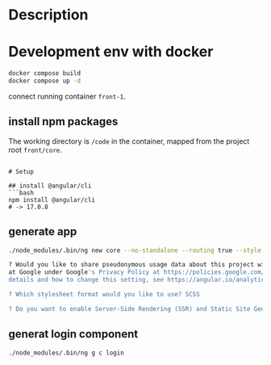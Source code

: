 # Description

# Development env with docker

```sh
docker compose build
docker compose up -d
```

connect running container `front-1`.

## install npm packages
The working directory is `/code` in the container, mapped from the project root `front/core`.

```

# Setup

## install @angular/cli
```bash
npm install @angular/cli
# -> 17.0.8
```

## generate app
```bash
./node_modules/.bin/ng new core --no-standalone --routing true --style scss --ssr false

? Would you like to share pseudonymous usage data about this project with the Angular Team
at Google under Google's Privacy Policy at https://policies.google.com/privacy. For more
details and how to change this setting, see https://angular.io/analytics. No

? Which stylesheet format would you like to use? SCSS

? Do you want to enable Server-Side Rendering (SSR) and Static Site Generation (SSG/Prerendering)? No
```

## generat login component
```bash
./node_modules/.bin/ng g c login
```
